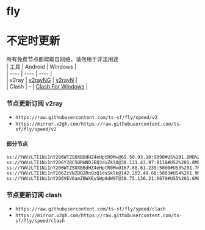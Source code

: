 # fly
# 不定时更新
所有免费节点都爬取自网络，请勿用于非法用途  
|  工具  | Android  | Windows  |  
|  ----  | ----   | ----  |  
| v2ray  | [v2rayNG](https://github.com/2dust/v2rayNG/releases) | [v2rayN](https://github.com/2dust/v2rayN/releases) |  
| Clash  | - | [Clash For Windows](https://github.com/2dust/clashN/releases) | 
  
### 节点更新订阅  v2ray
- `https://raw.githubusercontent.com/ts-sf/fly/speed/v2`  
- `https://mirror.v2gh.com/https://raw.githubusercontent.com/ts-sf/fly/speed/v2`  

#### 部分节点  
``` 
ss://YWVzLTI1Ni1nY206WTZSOXBBdHZ4eHptR0M=@69.50.93.10:9090#US%201.8MB%2Fs
ss://YWVzLTI1Ni1nY206Y2RCSURWNDJEQ3duZklO@38.121.43.97:8118#US2%201.8MB%2Fs
ss://YWVzLTI1Ni1nY206WTZSOXBBdHZ4eHptR0M=@167.88.61.235:5000#US3%201.7MB%2Fs
ss://YWVzLTI1Ni1nY206ZzVNZUQ2RnQzQ1dsSklk@142.202.49.68:5003#US4%201.9MB%2Fs
ss://YWVzLTI1Ni1nY206VEV6amZBWXEySWp0dW9T@38.75.136.21:6679#US5%201.6MB%2Fs
```
### 节点更新订阅  clash
- `https://raw.githubusercontent.com/ts-sf/fly/speed/clash`  
- `https://mirror.v2gh.com/https://raw.githubusercontent.com/ts-sf/fly/speed/clash`  


